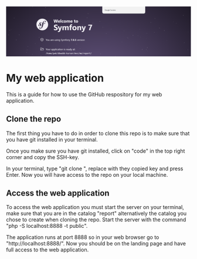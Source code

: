 <!-- author: Pontus Karlsson -->

![Symfony image](/public/img/symfony.png)

My web application
==================

This is a guide for how to use the GitHub respository for my web
application.

Clone the repo
----------------

The first thing you have to do in order to clone this repo is to make sure that you have git installed in your terminal.

Once you make sure you have git installed, click on "code" in the top right corner and copy the SSH-key.

In your terminal, type "git clone <SSH-key>", replace <SSH-key> with they copied key and press Enter. Now you will have access to the repo on your local machine.

Access the web application
----------------------

To access the web application you must start the server on your terminal, make sure that you are in the catalog "report" alternatively the catalog you chose to create when cloning the repo. Start the server with the command "php -S localhost:8888 -t public".

The application runs at port 8888 so in your web browser go to "http://localhost:8888/". Now you should be on the landing page and have full access to the web application.